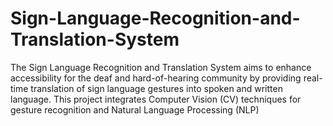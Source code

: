 # Sign-Language-Recognition-and-Translation-System
The Sign Language Recognition and Translation System aims to enhance accessibility for the deaf and hard-of-hearing community by providing real-time translation of sign language gestures into spoken and written language. This project integrates Computer Vision (CV) techniques for gesture recognition and Natural Language Processing (NLP)
